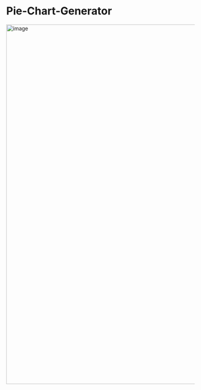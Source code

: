 # Pie-Chart-Generator
<img width="959" alt="image" src="https://github.com/user-attachments/assets/fd473cc1-3941-498c-9b15-d944fe9bba62" />
